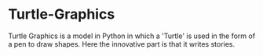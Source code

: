 # Turtle-Graphics
Turtle Graphics is a model in Python in which a 'Turtle' is used in the form of a pen to draw shapes. Here the innovative part is that it writes stories.
